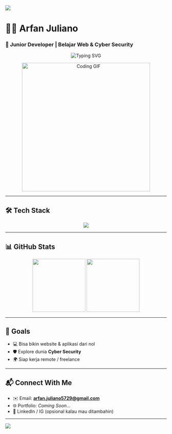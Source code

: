 
<img src="https://capsule-render.vercel.app/api?type=waving&color=0:1e3c72,100:2a5298&height=200&section=header&text=Hi,+I'm+Arfan+Juliano!&fontSize=40&fontAlign=center&fontColor=ffffff" />

# 👨‍💻 Arfan Juliano
### 🚀 Junior Developer | Belajar Web & Cyber Security  

<p align="center">
  <img src="https://readme-typing-svg.demolab.com?font=Fira+Code&weight=500&pause=1000&color=00CFFF&center=true&vCenter=true&width=600&lines=Halo!+Gue+Arfan+Juliano.;Gue+lagi+belajar+PHP,+Python,+HTML,+CSS,+JavaScript.;Tujuan+gue:+Jadi+Fullstack+Developer+🔥;Selamat+datang+di+profil+GitHub+gue!+🙌" alt="Typing SVG" />
</p>

<p align="center">
  <img src="https://media.giphy.com/media/ZVik7pBtu9dNS/giphy.gif" width="400" alt="Coding GIF" />
</p>

---

## 🛠️ Tech Stack

<p align="center">
  <img src="https://skillicons.dev/icons?i=php,python,html,css,javascript,git,github,vscode" />
</p>

---

## 📊 GitHub Stats

<p align="center">
  <img src="https://github-readme-stats.vercel.app/api?username=arfanjuliano&show_icons=true&theme=tokyonight" height="165" />
  <img src="https://github-readme-stats.vercel.app/api/top-langs/?username=arfanjuliano&layout=compact&theme=tokyonight" height="165" />
</p>

---

## 🎯 Goals
- 💻 Bisa bikin website & aplikasi dari nol  
- 🛡️ Explore dunia **Cyber Security**  
- 🌍 Siap kerja remote / freelance  

---

## 📬 Connect With Me
- ✉️ Email: **arfan.juliano5729@gmail.com**  
- 🌐 Portfolio: *Coming Soon...*  
- 💼 LinkedIn / IG (opsional kalau mau ditambahin)  

---

<img src="https://capsule-render.vercel.app/api?type=waving&color=0:2a5298,100:1e3c72&height=120&section=footer" />
